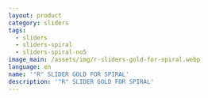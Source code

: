 ```yaml
---
layout: product
category: sliders
tags:
  - sliders
  - sliders-spiral
  - sliders-spiral-no5
image_main: /assets/img/r-sliders-gold-for-spiral.webp
language: en
name: '"R" SLIDER GOLD FOR SPIRAL'
description: '"R" SLIDER GOLD FOR SPIRAL'
---
```

